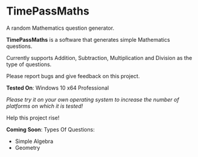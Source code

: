 # TimePassMaths
A random Mathematics question generator.

**TimePassMaths** is a software that generates simple Mathematics questions.

Currently supports Addition, Subtraction, Multiplication and Division as the type of questions.

Please report bugs and give feedback on this project.

**Tested On**: Windows 10 x64 Professional

*Please try it on your own operating system to increase the number of platforms on which it is tested!*


Help this project rise! 

**Coming Soon**:
Types Of Questions:
  - Simple Algebra
  - Geometry  
